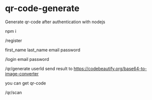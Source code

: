 # qr-code-generate
Generate qr-code after authentication with nodejs

npm i

/register

  first_name
  last_name
  email
  password

/login
  email
  password

/qr/generate
  userId 
send result to https://codebeautify.org/base64-to-image-converter

you can get qr-code

/qr/scan
